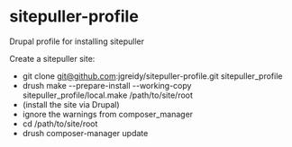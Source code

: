 # sitepuller-profile
Drupal profile for installing sitepuller

Create a sitepuller site:
- git clone git@github.com:jgreidy/sitepuller-profile.git sitepuller_profile
- drush make --prepare-install --working-copy sitepuller_profile/local.make /path/to/site/root
- (install the site via Drupal)
 - ignore the warnings from composer_manager
- cd /path/to/site/root
- drush composer-manager update
